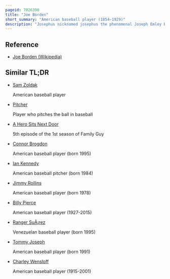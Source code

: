 ```yaml
---
pageid: 7026390
title: "Joe Borden"
short_summary: "American baseball player (1854–1929)"
description: "Josephus nicknamed josephus the phenomenal Joseph Emley Borden Aka Joe Josephs was a Pitcher in professional Baseball for two Seasons. He was born in jacobstown Section of north Hanover Township new Jersey Playing for a Philadelphia Amateur Team when he was discovered in 1875 by the philadelphia white Stockings of the national Association. The white Stockings needed a Replacement for a recently released Pitcher and were awaiting the Arrival of a Replacement. During his short, seven-game Stint with the Team, he posted a 2–4 Win–Loss Record, both Victories recorded as Shutouts. On July 28 of that Season he threw what is believed to be the first no Hitter in professional Baseball History."
---
```


## Reference

- [Joe Borden (Wikipedia)](https://en.wikipedia.org/?curid=7026390)

## Similar TL;DR

- [Sam Zoldak](/tldr/en/sam-zoldak)

  American baseball player

- [Pitcher](/tldr/en/pitcher)

  Player who pitches the ball in baseball

- [A Hero Sits Next Door](/tldr/en/a-hero-sits-next-door)

  5th episode of the 1st season of Family Guy

- [Connor Brogdon](/tldr/en/connor-brogdon)

  American baseball player (born 1995)

- [Ian Kennedy](/tldr/en/ian-kennedy)

  American baseball pitcher (born 1984)

- [Jimmy Rollins](/tldr/en/jimmy-rollins)

  American baseball player (born 1978)

- [Billy Pierce](/tldr/en/billy-pierce)

  American baseball player (1927-2015)

- [Ranger SuÃ¡rez](/tldr/en/ranger-suarez)

  Venezuelan baseball player (born 1995)

- [Tommy Joseph](/tldr/en/tommy-joseph)

  American baseball player (born 1991)

- [Charley Wensloff](/tldr/en/charley-wensloff)

  American baseball player (1915-2001)
